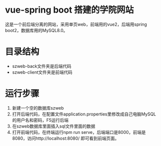 # vue-spring boot 搭建的学院网站

这是一个前后端分离的网站，采用单页web，前端用的vue2，后端用spring boot2，数据库用的MySQL8.0。

# 目录结构
- szweb-back文件夹是后端代码
- szweb-client文件夹是前端代码

# 运行步骤

1. 新建一个空的数据库szweb
2. 打开后端代码，在配置文件application.properties里修改成自己电脑MySQL的用户名和密码，F5运行后端
3. 在szweb数据库里面插入sql文件里面的数据
4. 打开前端代码，在终端运行npm run serve，后端端口是8000，前端是8080，访问http://localhost:8080/ 即可看到前端页面。
